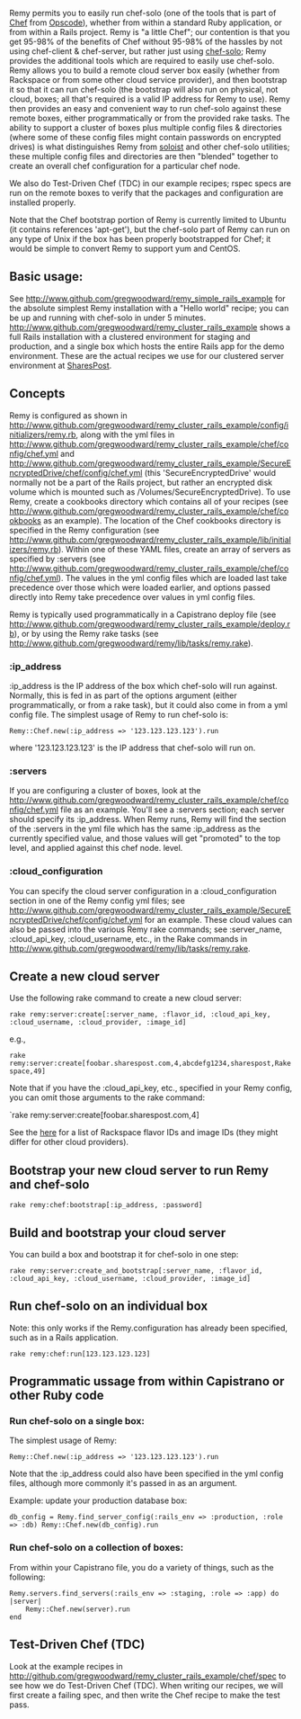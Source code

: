 Remy permits you to easily run chef-solo (one of the tools that is part of [Chef](http://www.opscode.com/chef/) from [Opscode](http://www.opscode.com/)), whether from within a standard Ruby application, or from within a Rails project. Remy is "a little Chef"; our contention is that you get 95-98% of the benefits of Chef without 95-98% of the hassles by not using chef-client & chef-server, but rather just using [chef-solo](http://wiki.opscode.com/display/chef/Chef+Solo); Remy provides the additional tools which are required to easily use chef-solo. Remy allows you to build a remote cloud server box easily (whether from Rackspace or from some other cloud service provider), and then bootstrap it so that it can run chef-solo (the bootstrap will also run on physical, not cloud, boxes; all that's required is a valid IP address for Remy to use). Remy then provides an easy and convenient way to run chef-solo against these remote boxes, either programmatically or from the provided rake tasks. The ability to support a cluster of boxes plus multiple config files & directories (where some of these config files might contain passwords on encrypted drives) is what distinguishes Remy from [soloist](https://github.com/mkocher/soloist) and other chef-solo utilities; these multiple config files and directories are then "blended" together to create an overall chef configuration for a particular chef node.

We also do Test-Driven Chef (TDC) in our example recipes; rspec specs are run on the remote boxes to verify that the packages and configuration are installed properly.

Note that the Chef bootstrap portion of Remy is currently limited to Ubuntu (it contains references 'apt-get'), but the chef-solo part of Remy can run on any type of Unix if the box has been properly bootstrapped for Chef; it would be simple to convert Remy to support yum and CentOS.

## Basic usage:

See http://www.github.com/gregwoodward/remy_simple_rails_example for the absolute simplest Remy installation with a "Hello world" recipe; you can be up and running with chef-solo in under 5 minutes.  http://www.github.com/gregwoodward/remy_cluster_rails_example shows a full Rails installation with a clustered environment for staging and production, and a single box which hosts the entire Rails app for the demo environment. These are the actual recipes we use for our clustered server environment at [SharesPost](http://www.sharespost.com/).

## Concepts

Remy is configured as shown in http://www.github.com/gregwoodward/remy_cluster_rails_example/config/initializers/remy.rb, along with the yml files in http://www.github.com/gregwoodward/remy_cluster_rails_example/chef/config/chef.yml and http://www.github.com/gregwoodward/remy_cluster_rails_example/SecureEncryptedDrive/chef/config/chef.yml (this 'SecureEncryptedDrive' would normally not be a part of the Rails project, but rather an encrypted disk volume which is mounted such as /Volumes/SecureEncryptedDrive).  To use Remy, create a cookbooks directory which contains all of your recipes (see http://www.github.com/gregwoodward/remy_cluster_rails_example/chef/cookbooks as an example). The location of the Chef cookbooks directory is specified in the Remy configuration (see http://www.github.com/gregwoodward/remy_cluster_rails_example/lib/initializers/remy.rb). Within one of these YAML files, create an array of servers as specified by :servers (see http://www.github.com/gregwoodward/remy_cluster_rails_example/chef/config/chef.yml). The values in the yml config files which are loaded last take precedence over those which were loaded earlier, and options passed directly into Remy take precedence over values in yml config files.

Remy is typically used programmatically in a Capistrano deploy file (see http://www.github.com/gregwoodward/remy_cluster_rails_example/deploy.rb), or by using the Remy rake tasks (see http://www.github.com/gregwoodward/remy/lib/tasks/remy.rake).

### :ip_address

:ip_address is the IP address of the box which chef-solo will run against. Normally, this is fed in as part of the options argument (either programmatically, or from a rake task), but it could also come in from a yml config file. The simplest usage of Remy to run chef-solo is:

`Remy::Chef.new(:ip_address => '123.123.123.123').run`

where '123.123.123.123' is the IP address that chef-solo will run on.

### :servers

If you are configuring a cluster of boxes, look at the http://www.github.com/gregwoodward/remy_cluster_rails_example/chef/config/chef.yml file as an example. You'll see a :servers section; each server should specify its :ip_address. When Remy runs, Remy will find the section of the :servers in the yml file which has the same :ip_address as the currently specified value, and those values will get "promoted" to the top level, and applied against this chef node.  level.

### :cloud_configuration

You can specify the cloud server configuration in a :cloud_configuration section in one of the Remy config yml files; see http://www.github.com/gregwoodward/remy_cluster_rails_example/SecureEncryptedDrive/chef/config/chef.yml for an example. These cloud values can also be passed into the various Remy rake commands; see :server_name, :cloud_api_key, :cloud_username, etc., in the Rake commands in http://www.github.com/gregwoodward/remy/lib/tasks/remy.rake.

## Create a new cloud server

Use the following rake command to create a new cloud server:

`rake remy:server:create[:server_name, :flavor_id, :cloud_api_key, :cloud_username, :cloud_provider, :image_id]`

e.g.,

`rake remy:server:create[foobar.sharespost.com,4,abcdefg1234,sharespost,Rakespace,49]`

Note that if you have the :cloud_api_key, etc., specified in your Remy config, you can omit those arguments to the rake command:

`rake remy:server:create[foobar.sharespost.com,4]

See the [here](http://obn.me/2011/04/rackspace-cloud-images-and-flavors-id/) for a list of Rackspace flavor IDs and image IDs (they might differ for other cloud providers).

## Bootstrap your new cloud server to run Remy and chef-solo

`rake remy:chef:bootstrap[:ip_address, :password]`

## Build and bootstrap your cloud server

You can build a box and bootstrap it for chef-solo in one step:

`rake remy:server:create_and_bootstrap[:server_name, :flavor_id, :cloud_api_key, :cloud_username, :cloud_provider, :image_id]`

## Run chef-solo on an individual box

Note: this only works if the Remy.configuration has already been specified, such as in a Rails application.

`rake remy:chef:run[123.123.123.123]`

## Programmatic ussage from within Capistrano or other Ruby code

### Run chef-solo on a single box:

The simplest usage of Remy:

`Remy::Chef.new(:ip_address => '123.123.123.123').run`

Note that the :ip_address could also have been specified in the yml config files, although more commonly it's passed in as an argument.

Example: update your production database box:

`db_config = Remy.find_server_config(:rails_env => :production, :role => :db)
Remy::Chef.new(db_config).run`

### Run chef-solo on a collection of boxes:

From within your Capistrano file, you do a variety of things, such as the following:

    Remy.servers.find_servers(:rails_env => :staging, :role => :app) do |server|
        Remy::Chef.new(server).run
    end

## Test-Driven Chef (TDC)

Look at the example recipes in http://github.com/gregwoodward/remy_cluster_rails_example/chef/spec to see how we do Test-Driven Chef (TDC). When writing our recipes, we will first create a failing spec, and then write the Chef recipe to make the test pass.
